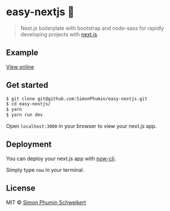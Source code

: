 # easy-nextjs 💅
> Next.js boilerplate with bootstrap and node-sass for rapidly developing projects with [next.js](https://github.com/zeit/next.js).

## Example
[View online](https://easy-nextjs-eiflz3ok0.now.sh/)

## Get started
```bash
$ git clone git@github.com:SimonPhumin/easy-nextjs.git
$ cd easy-nextjs/
$ yarn
$ yarn run dev
``` 
Open `localhost:3000` in your browser to view your next.js app.

## Deployment

You can deploy your next.js app with [now-cli](https://github.com/zeit/now-cli).

Simply type `now` in your terminal.

## License 
MIT &copy; [Simon Phumin Schweikert](https://twitter.com/simonphumin)
